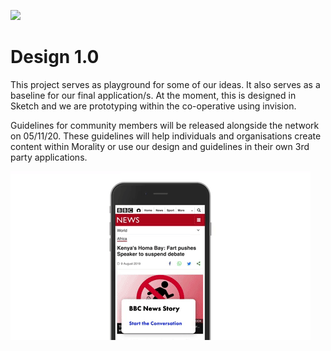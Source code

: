 ![](Morality%20Design.gif)

# Design 1.0 

This project serves as playground for some of our ideas. It also serves as a baseline for our final application/s. At the moment, this is designed in Sketch and we are prototyping within the co-operative using invision. 

Guidelines for community members will be released alongside the network on 05/11/20. These guidelines will help individuals and organisations create content within Morality or use our design and guidelines in their own 3rd party applications.

![](Reward%20GIF%20white.gif)

